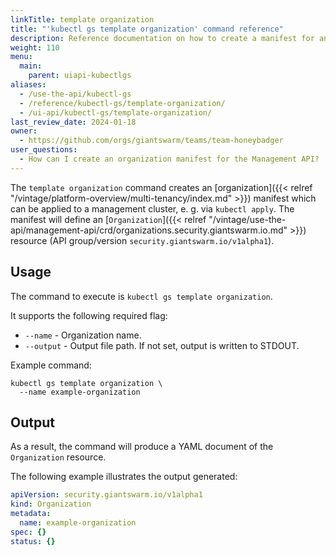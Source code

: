 ```yaml
---
linkTitle: template organization
title: "'kubectl gs template organization' command reference"
description: Reference documentation on how to create a manifest for an organization using 'kubectl gs'.
weight: 110
menu:
  main:
    parent: uiapi-kubectlgs
aliases:
  - /use-the-api/kubectl-gs
  - /reference/kubectl-gs/template-organization/
  - /ui-api/kubectl-gs/template-organization/
last_review_date: 2024-01-18
owner:
  - https://github.com/orgs/giantswarm/teams/team-honeybadger
user_questions:
  - How can I create an organization manifest for the Management API?
---
```

The `template organization` command creates an [organization]({{< relref "/vintage/platform-overview/multi-tenancy/index.md" >}})
manifest which can be applied to a management cluster, e. g. via `kubectl apply`.
The manifest will define an [`Organization`]({{< relref "/vintage/use-the-api/management-api/crd/organizations.security.giantswarm.io.md" >}})
resource (API group/version `security.giantswarm.io/v1alpha1`).

## Usage

The command to execute is `kubectl gs template organization`.

It supports the following required flag:

- `--name` - Organization name.
- `--output` - Output file path. If not set, output is written to STDOUT.

Example command:

```nohighlight
kubectl gs template organization \
  --name example-organization
```

## Output

As a result, the command will produce a YAML document of the `Organization` resource.

The following example illustrates the output generated:

```yaml
apiVersion: security.giantswarm.io/v1alpha1
kind: Organization
metadata:
  name: example-organization
spec: {}
status: {}
```

